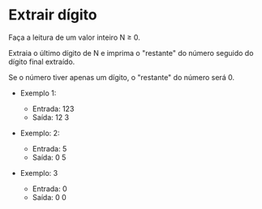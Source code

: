 # Extrair dígito

Faça a leitura de um valor inteiro N ≥ 0.

Extraia o último dígito de N e imprima o "restante" do número seguido do dígito final extraído.

Se o número tiver apenas um dígito, o "restante" do número será 0.


- Exemplo 1:
  - Entrada: 123
  - Saída: 12 3

- Exemplo: 2:
  - Entrada: 5
  - Saída: 0 5

- Exemplo: 3
  - Entrada: 0
  - Saída: 0 0
